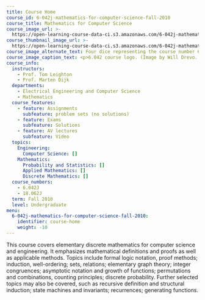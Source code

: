 ```yaml
---
title: Course Home
course_id: 6-042j-mathematics-for-computer-science-fall-2010
course_title: Mathematics for Computer Science
course_image_url: >-
  https://open-learning-course-data-ci.s3.amazonaws.com/6-042j-mathematics-for-computer-science-fall-2010/42ba5c4fb2e9df43aa8b2bc0566b459f_6-042jf10.jpg
course_thumbnail_image_url: >-
  https://open-learning-course-data-ci.s3.amazonaws.com/6-042j-mathematics-for-computer-science-fall-2010/7d99be9526c6fbf3d31ade21871b2ee7_6-042jf10-th.jpg
course_image_alternate_text: Four dice representing the course number 6.042.
course_image_caption_text: <p>6.042 course logo. (Image by Will Drevo. Used with permission.)</p>
course_info:
  instructors:
    - Prof. Tom Leighton
    - Prof. Marten Dijk
  departments:
    - Electrical Engineering and Computer Science
    - Mathematics
  course_features:
    - feature: Assignments
      subfeature: problem sets (no solutions)
    - feature: Exams
      subfeature: Solutions
    - feature: AV lectures
      subfeature: Video
  topics:
    Engineering:
      Computer Science: []
    Mathematics:
      Probability and Statistics: []
      Applied Mathematics: []
      Discrete Mathematics: []
  course_numbers:
    - 6.042J
    - 18.062J
  term: Fall 2010
  level: Undergraduate
menu:
  6-042j-mathematics-for-computer-science-fall-2010:
    identifier: course-home
    weight: -10
---
```

This course covers elementary discrete mathematics for computer science and engineering. It emphasizes mathematical definitions and proofs as well as applicable methods. Topics include formal logic notation, proof methods; induction, well-ordering; sets, relations; elementary graph theory; integer congruences; asymptotic notation and growth of functions; permutations and combinations, counting principles; discrete probability. Further selected topics may also be covered, such as recursive definition and structural induction; state machines and invariants; recurrences; generating functions.
